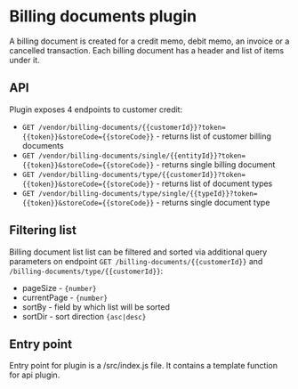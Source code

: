 # Billing documents plugin
A billing document is created for a credit memo, debit memo, an invoice or a cancelled transaction. 
Each billing document has a header and list of items under it.

## API
Plugin exposes 4 endpoints to customer credit:
* `GET /vendor/billing-documents/{{customerId}}?token={{token}}&storeCode={{storeCode}}` - returns list of customer billing documents
* `GET /vendor/billing-documents/single/{{entityId}}?token={{token}}&storeCode={{storeCode}}` - returns single billing document
* `GET /vendor/billing-documents/type/{{customerId}}?token={{token}}&storeCode={{storeCode}}` - returns list of document types
* `GET /vendor/billing-documents/type/single/{{typeId}}?token={{token}}&storeCode={{storeCode}}` - returns single document type

## Filtering list
Billing document list list can be filtered and sorted via additional query parameters on 
endpoint `GET /billing-documents/{{customerId}}` and `/billing-documents/type/{{customerId}}`:
* pageSize - `{number}`
* currentPage - `{number}`
* sortBy - field by which list will be sorted
* sortDir - sort direction `{asc|desc}`

## Entry point
Entry point for plugin is a /src/index.js file. It contains a template function
for api plugin.
